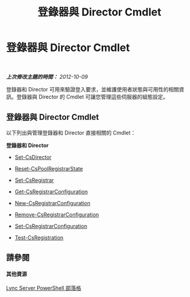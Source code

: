 ﻿---
title: 登錄器與 Director Cmdlet
TOCTitle: 登錄器與 Director Cmdlet
ms:assetid: 327c08ab-7e1e-47c0-b280-a001722c116f
ms:mtpsurl: https://technet.microsoft.com/zh-tw/library/Gg415641(v=OCS.15)
ms:contentKeyID: 49290527
ms.date: 08/10/2015
mtps_version: v=OCS.15
ms.translationtype: HT
---

# 登錄器與 Director Cmdlet

 

_**上次修改主題的時間：** 2012-10-09_

登錄器和 Director 可用來驗證登入要求，並維護使用者狀態與可用性的相關資訊。登錄器與 Director 的 Cmdlet 可讓您管理這些伺服器的組態設定。

## 登錄器與 Director Cmdlet

以下列出與管理登錄器和 Director 直接相關的 Cmdlet：

**登錄器和 Director**

  -   
    [Set-CsDirector](set-csdirector.md)

  -   
    [Reset-CsPoolRegistrarState](reset-cspoolregistrarstate.md)

  -   
    [Set-CsRegistrar](set-csregistrar.md)

  -   
    [Get-CsRegistrarConfiguration](get-csregistrarconfiguration.md)

  -   
    [New-CsRegistrarConfiguration](new-csregistrarconfiguration.md)

  -   
    [Remove-CsRegistrarConfiguration](remove-csregistrarconfiguration.md)

  -   
    [Set-CsRegistrarConfiguration](set-csregistrarconfiguration.md)

  -   
    [Test-CsRegistration](test-csregistration.md)

## 請參閱

#### 其他資源

[Lync Server PowerShell 部落格](http://go.microsoft.com/fwlink/?linkid=203150%26clcid=0x404)

